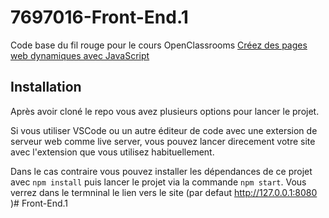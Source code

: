 # 7697016-Front-End.1

Code base du fil rouge pour le cours OpenClassrooms [Créez des pages web dynamiques avec JavaScript](https://openclassrooms.com/fr/courses/7697016-creez-des-pages-web-dynamiques-avec-javascript)

## Installation

Après avoir cloné le repo vous avez plusieurs options pour lancer le projet. 

Si vous utiliser VSCode ou un autre éditeur de code avec une extersion de serveur web comme live server, vous pouvez lancer direcement votre site avec l'extension que vous utilisez habituellement. 

Dans le cas contraire vous pouvez installer les dépendances de ce projet avec `npm install` puis lancer le projet via la commande `npm start`. Vous verrez dans le termninal le lien vers le site (par defaut http://127.0.0.1:8080 )# Front-End.1
